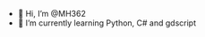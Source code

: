 - 👋 Hi, I’m @MH362
- 🌱 I’m currently learning Python, C# and gdscript
<!---
MH362/MH362 is a ✨ special ✨ repository because its `README.md` (this file) appears on your GitHub profile.
You can click the Preview link to take a look at your changes.
--->
